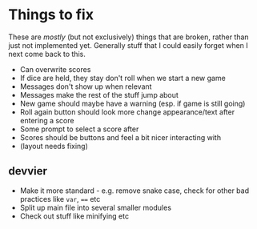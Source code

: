 # Things to fix

These are *mostly* (but not exclusively) things that are broken, rather than just not implemented yet.
Generally stuff that I could easily forget when I next come back to this.

* Can overwrite scores
* If dice are held, they stay don't roll when we start a new game
* Messages don't show up when relevant
* Messages make the rest of the stuff jump about
* New game should maybe have a warning (esp. if game is still going)
* Roll again button should look more change appearance/text after entering a score
* Some prompt to select a score after
* Scores should be buttons and feel a bit nicer interacting with
* (layout needs fixing)

## devvier

* Make it more standard - e.g. remove snake case, check for other bad practices like `var`, `==` etc
* Split up main file into several smaller modules
* Check out stuff like minifying etc



